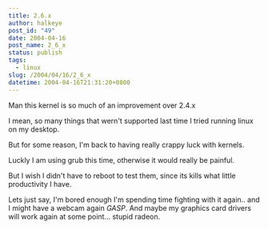 ```yaml
---
title: 2.6.x
author: halkeye
post_id: "49"
date: 2004-04-16
post_name: 2_6_x
status: publish
tags:
  - linux
slug: /2004/04/16/2_6_x
datetime: 2004-04-16T21:31:20+0800
---
```


Man this kernel is so much of an improvement over 2.4.x  

I mean, so many things that wern't supported last time I tried running linux on my desktop.

But for some reason, I'm back to having really crappy luck with kernels.  

Luckly I am using grub this time, otherwise it would really be painful.  

But I wish I didn't have to reboot to test them, since its kills what little productivity I have.

Lets just say, I'm bored enough I'm spending time fighting with it again.. and I might have a webcam again *GASP*. And maybe my graphics card drivers will work again at some point... stupid radeon.